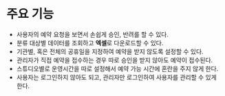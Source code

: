 # 주요 기능

* 사용자의 예약 요청을 보면서 손쉽게 승인, 반려를 할 수 있다.
* 분류 대상별 데이터를 조회하고 **엑셀**로 다운로드할 수 있다.
* 기관별, 혹은 전체의 공휴일을 지정하여 예약을 받지 않도록 설정할 수 있다.
* 관리자가 직접 예약을 접수하는 경우 따로 승인을 받지 않아도 예약이 접수된다.
* 스튜디오별로 운영시간을 따로 설정해서 예약 가능 시간에 혼란을 주지 않게 한다.
* 사용자는 로그인하지 않아도 되고, 관리자만 로그인하여 사용자를 관리할 수 있게 한다.
